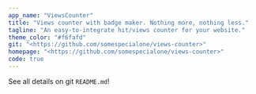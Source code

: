 ```yaml
---
app_name: "ViewsCounter"
title: "Views counter with badge maker. Nothing more, nothing less."
tagline: "An easy-to-integrate hit/views counter for your website."
theme_color: "#f6fafd"
git: "<https://github.com/somespecialone/views-counter>"
homepage: "<https://github.com/somespecialone/views-counter>"
code: true
---
```


See all details on git `README.md`!
